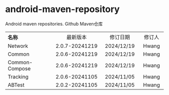 # android-maven-repository
Android maven repositories. Github Maven仓库

<table style="text-align:center">
   <tr><th width="30%" style="text-align:left">名称</th><td width="30%">最新版本</td><td>修订日期</td><td>修订人</td></tr>
   <tr><td style="text-align:left">Network</td><td>2.0.7-20241219</td><td>2024/12/19</td><td>Hwang</td></tr>
   <tr><td style="text-align:left">Common</td><td>2.0.6-20241219</td><td>2024/12/19</td><td>Hwang</td></tr>
   <tr><td style="text-align:left">Common-Compose</td><td>2.0.6-20241219</td><td>2024/12/19</td><td>Hwang</td></tr>
   <tr><td style="text-align:left">Tracking</td><td>2.0.6-20241105</td><td>2024/11/05</td><td>Hwang</td></tr>
   <tr><td style="text-align:left">ABTest</td><td>2.0.2-20241105</td><td>2024/11/05</td><td>Hwang</td></tr>
</table>